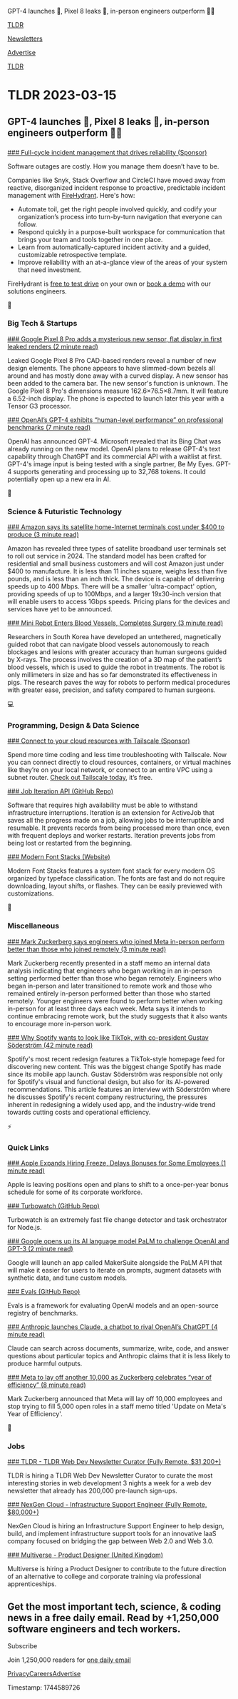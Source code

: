 GPT-4 launches 🤖, Pixel 8 leaks 📱, in-person engineers outperform 👨‍💻

[TLDR](/)

[Newsletters](/newsletters)

[Advertise](https://advertise.tldr.tech/)

[TLDR](/)

# TLDR 2023-03-15

## GPT-4 launches 🤖, Pixel 8 leaks 📱, in-person engineers outperform 👨‍💻

### 

[### Full-cycle incident management that drives reliability (Sponsor)](https://firehydrant.com/?utm_source=newsletter&amp;utm_medium=TLDR&amp;utm_campaign=Q1FY23-new-messaging)

Software outages are costly. How you manage them doesn’t have to be.

Companies like Snyk, Stack Overflow and CircleCI have moved away from reactive, disorganized incident response to proactive, predictable incident management with [FireHydrant](https://firehydrant.com/?utm_source=newsletter&utm_medium=TLDR&utm_campaign=Q1FY23-new-messaging). Here's how:

* Automate toil, get the right people involved quickly, and codify your organization’s process into turn-by-turn navigation that everyone can follow.
* Respond quickly in a purpose-built workspace for communication that brings your team and tools together in one place.
* Learn from automatically-captured incident activity and a guided, customizable retrospective template.
* Improve reliability with an at-a-glance view of the areas of your system that need investment.

FireHydrant is [free to test drive](https://app.firehydrant.io/registrations/new?utm_source=newsletter&utm_medium=TLDR&utm_campaign=Q1FY23-new-messaging) on your own or [book a demo](https://firehydrant.com/demo/?utm_source=newsletter&utm_medium=TLDR&utm_campaign=Q1FY23-new-messaging) with our solutions engineers.

📱

### Big Tech & Startups

[### Google Pixel 8 Pro adds a mysterious new sensor, flat display in first leaked renders (2 minute read)](https://9to5google.com/2023/03/14/google-pixel-8-pro-leak/?utm_source=tldrnewsletter)

Leaked Google Pixel 8 Pro CAD-based renders reveal a number of new design elements. The phone appears to have slimmed-down bezels all around and has mostly done away with a curved display. A new sensor has been added to the camera bar. The new sensor's function is unknown. The Google Pixel 8 Pro's dimensions measure 162.6×76.5×8.7mm. It will feature a 6.52-inch display. The phone is expected to launch later this year with a Tensor G3 processor.

[### OpenAI’s GPT-4 exhibits “human-level performance” on professional benchmarks (7 minute read)](https://arstechnica.com/information-technology/2023/03/openai-announces-gpt-4-its-next-generation-ai-language-model/?utm_source=tldrnewsletter)

OpenAI has announced GPT-4. Microsoft revealed that its Bing Chat was already running on the new model. OpenAI plans to release GPT-4's text capability through ChatGPT and its commercial API with a waitlist at first. GPT-4's image input is being tested with a single partner, Be My Eyes. GPT-4 supports generating and processing up to 32,768 tokens. It could potentially open up a new era in AI.

🚀

### Science & Futuristic Technology

[### Amazon says its satellite home-Internet terminals cost under $400 to produce (3 minute read)](https://arstechnica.com/tech-policy/2023/03/amazon-says-its-satellite-home-internet-terminals-cost-under-400-to-produce/?utm_source=tldrnewsletter)

Amazon has revealed three types of satellite broadband user terminals set to roll out service in 2024. The standard model has been crafted for residential and small business customers and will cost Amazon just under $400 to manufacture. It is less than 11 inches square, weighs less than five pounds, and is less than an inch thick. The device is capable of delivering speeds up to 400 Mbps. There will be a smaller 'ultra-compact' option, providing speeds of up to 100Mbps, and a larger 19x30-inch version that will enable users to access 1Gbps speeds. Pricing plans for the devices and services have yet to be announced.

[### Mini Robot Enters Blood Vessels, Completes Surgery (3 minute read)](https://spectrum.ieee.org/mini-robot-surgeon?utm_source=tldrnewsletter)

Researchers in South Korea have developed an untethered, magnetically guided robot that can navigate blood vessels autonomously to reach blockages and lesions with greater accuracy than human surgeons guided by X-rays. The process involves the creation of a 3D map of the patient’s blood vessels, which is used to guide the robot in treatments. The robot is only millimeters in size and has so far demonstrated its effectiveness in pigs. The research paves the way for robots to perform medical procedures with greater ease, precision, and safety compared to human surgeons.

💻

### Programming, Design & Data Science

[### Connect to your cloud resources with Tailscale (Sponsor)](http://tailscale.com/?utm_source=tldrtech&amp;utm_medium=email&amp;utm_campaign=2023-3-15&amp;utm_content=brand)

Spend more time coding and less time troubleshooting with Tailscale. Now you can connect directly to cloud resources, containers, or virtual machines like they’re on your local network, or connect to an entire VPC using a subnet router. [Check out Tailscale today](http://tailscale.com/?utm_source=tldrtech&utm_medium=email&utm_campaign=2023-3-15&utm_content=brand), it’s free.

[### Job Iteration API (GitHub Repo)](https://github.com/Shopify/job-iteration?utm_source=tldrnewsletter)

Software that requires high availability must be able to withstand infrastructure interruptions. Iteration is an extension for ActiveJob that saves all the progress made on a job, allowing jobs to be interruptible and resumable. It prevents records from being processed more than once, even with frequent deploys and worker restarts. Iteration prevents jobs from being lost or restarted from the beginning.

[### Modern Font Stacks (Website)](https://modernfontstacks.com/?utm_source=tldrnewsletter)

Modern Font Stacks features a system font stack for every modern OS organized by typeface classification. The fonts are fast and do not require downloading, layout shifts, or flashes. They can be easily previewed with customizations.

🎁

### Miscellaneous

[### Mark Zuckerberg says engineers who joined Meta in-person perform better than those who joined remotely (3 minute read)](https://techcrunch.com/2023/03/14/mark-zuckerberg-says-engineers-who-joined-meta-in-person-perform-better-than-those-who-joined-remotely/?utm_source=tldrnewsletter)

Mark Zuckerberg recently presented in a staff memo an internal data analysis indicating that engineers who began working in an in-person setting performed better than those who began remotely. Engineers who began in-person and later transitioned to remote work and those who remained entirely in-person performed better than those who started remotely. Younger engineers were found to perform better when working in-person for at least three days each week. Meta says it intends to continue embracing remote work, but the study suggests that it also wants to encourage more in-person work.

[### Why Spotify wants to look like TikTok, with co-president Gustav Söderström (42 minute read)](https://www.theverge.com/23638082/spotify-redesign-gustav-soderstrom-tiktok-stream-podcasts-music-discovery?utm_source=tldrnewsletter)

Spotify's most recent redesign features a TikTok-style homepage feed for discovering new content. This was the biggest change Spotify has made since its mobile app launch. Gustav Söderström was responsible not only for Spotify's visual and functional design, but also for its AI-powered recommendations. This article features an interview with Söderström where he discusses Spotify's recent company restructuring, the pressures inherent in redesigning a widely used app, and the industry-wide trend towards cutting costs and operational efficiency.

⚡

### Quick Links

[### Apple Expands Hiring Freeze, Delays Bonuses for Some Employees (1 minute read)](https://www.macrumors.com/2023/03/14/apple-cutting-costs-hiring-freeze-bonus-delay/?utm_source=tldrnewsletter)

Apple is leaving positions open and plans to shift to a once-per-year bonus schedule for some of its corporate workforce.

[### Turbowatch (GitHub Repo)](https://github.com/gajus/turbowatch?utm_source=tldrnewsletter)

Turbowatch is an extremely fast file change detector and task orchestrator for Node.js.

[### Google opens up its AI language model PaLM to challenge OpenAI and GPT-3 (2 minute read)](https://www.theverge.com/2023/3/14/23639313/google-ai-language-model-palm-api-challenge-openai?utm_source=tldrnewsletter)

Google will launch an app called MakerSuite alongside the PaLM API that will make it easier for users to iterate on prompts, augment datasets with synthetic data, and tune custom models.

[### Evals (GitHub Repo)](https://github.com/openai/evals?utm_source=tldrnewsletter)

Evals is a framework for evaluating OpenAI models and an open-source registry of benchmarks.

[### Anthropic launches Claude, a chatbot to rival OpenAI’s ChatGPT (4 minute read)](https://techcrunch.com/2023/03/14/anthropic-launches-claude-a-chatbot-to-rival-openais-chatgpt/?utm_source=tldrnewsletter)

Claude can search across documents, summarize, write, code, and answer questions about particular topics and Anthropic claims that it is less likely to produce harmful outputs.

[### Meta to lay off another 10,000 as Zuckerberg celebrates “year of efficiency” (8 minute read)](https://arstechnica.com/tech-policy/2023/03/meta-to-lay-off-another-10000-as-zuckerberg-celebrates-year-of-efficiency/?utm_source=tldrnewsletter)

Mark Zuckerberg announced that Meta will lay off 10,000 employees and stop trying to fill 5,000 open roles in a staff memo titled 'Update on Meta's Year of Efficiency'.

💼

### Jobs

[### TLDR - TLDR Web Dev Newsletter Curator (Fully Remote, $31,200+)](https://tldr.tech/jobs/tldr-web-dev-newsletter-curator/401)

TLDR is hiring a TLDR Web Dev Newsletter Curator to curate the most interesting stories in web development 3 nights a week for a web dev newsletter that already has 200,000 pre-launch sign-ups.

[### NexGen Cloud - Infrastructure Support Engineer (Fully Remote, $80,000+)](https://tldr.tech/jobs/infrastructure-support-engineer/368)

NexGen Cloud is hiring an Infrastructure Support Engineer to help design, build, and implement infrastructure support tools for an innovative IaaS company focused on bridging the gap between Web 2.0 and Web 3.0.

[### Multiverse - Product Designer (United Kingdom)](https://tldr.tech/jobs/product-designer/402)

Multiverse is hiring a Product Designer to contribute to the future direction of an alternative to college and corporate training via professional apprenticeships.

## Get the most important tech, science, & coding news in a free daily email. Read by +1,250,000 software engineers and tech workers.

Subscribe

Join 1,250,000 readers for [one daily email](/api/latest/tech)

[Privacy](/privacy)[Careers](https://jobs.ashbyhq.com/tldr.tech)[Advertise](/tech/advertise)

Timestamp: 1744589726